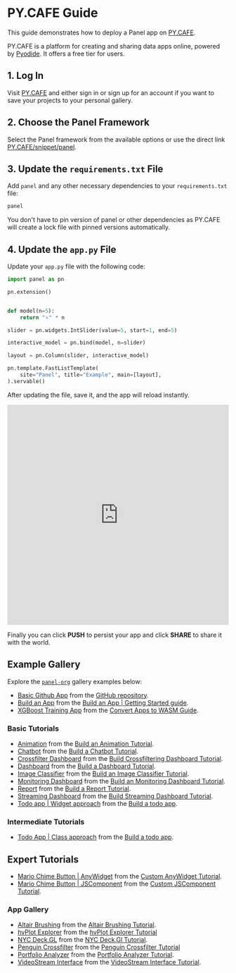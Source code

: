 # PY.CAFE Guide

This guide demonstrates how to deploy a Panel app on [PY.CAFE](https://py.cafe/).

PY.CAFE is a platform for creating and sharing data apps online, powered by [Pyodide](https://pyodide.org/). It offers a free tier for users.

## 1. Log In

Visit [PY.CAFE](https://py.cafe/) and either sign in or sign up for an account if you want to save your projects to your personal gallery.

## 2. Choose the Panel Framework

Select the Panel framework from the available options or use the direct link [PY.CAFE/snippet/panel](https://py.cafe/snippet/panel/v1).

## 3. Update the `requirements.txt` File

Add `panel` and any other necessary dependencies to your `requirements.txt` file:

```bash
panel
```

You don't have to pin version of panel or other dependencies as PY.CAFE will create a lock file with pinned versions automatically.

## 4. Update the `app.py` File

Update your `app.py` file with the following code:

```python
import panel as pn

pn.extension()


def model(n=5):
    return "⭐" * n

slider = pn.widgets.IntSlider(value=5, start=1, end=5)

interactive_model = pn.bind(model, n=slider)

layout = pn.Column(slider, interactive_model)

pn.template.FastListTemplate(
    site="Panel", title="Example", main=[layout],
).servable()
```

After updating the file, save it, and the app will reload instantly.

<iframe src="https://py.cafe/embed/panel-org/pycafe-reference?theme=light&linkToApp=false" title="PyCafe Reference Example" frameborder="0" style="width: 100%; height: 500px;"></iframe>

Finally you can click **PUSH** to persist your app and click **SHARE** to share it with the world.

## Example Gallery

Explore the [`panel-org`](https://py.cafe/panel-org) gallery examples below:

- [Basic Github App](https://py.cafe/panel-org/pycafe-reference) from the [GitHub repository](https://github.com/holoviz/panel/#interactive-data-apps).
- [Build an App](https://py.cafe/panel-org/build-app) from the [Build an App | Getting Started guide](https://panel.holoviz.org/getting_started/build_app.html).
- [XGBoost Training App](https://py.cafe/panel-org/xgboost-training) from the [Convert Apps to WASM Guide](https://panel.holoviz.org/how_to/wasm/convert.html).

### Basic Tutorials

- [Animation](https://py.cafe/panel-org/basic-animation) from the [Build an Animation Tutorial](../../tutorials/basic/build_report).
- [Chatbot](https://py.cafe/panel-org/basic-chatbot) from the [Build a Chatbot Tutorial](../../tutorials/basic/build_chatbot).
- [Crossfilter Dashboard](https://py.cafe/panel-org/basic-crossfilter-dashboard) from the [Build Crossfiltering Dashboard Tutorial](../../tutorials/basic/build_crossfilter_dashboard).
- [Dashboard](https://py.cafe/panel-org/basic-dashboard) from the [Build a Dashboard Tutorial](../../tutorials/basic/build_dashboard).
- [Image Classifier](https://py.cafe/panel-org/basic-image-classifier) from the [Build an Image Classifier Tutorial](../../tutorials/basic/build_image_classifier).
- [Monitoring Dashboard](https://py.cafe/panel-org/basic-monitoring-dashboard) from the [Build an Monitoring Dashboard Tutorial](../../tutorials/basic/build_monitoring_dashboard).
- [Report](https://py.cafe/panel-org/basic-report) from the [Build a Report Tutorial](../../tutorials/basic/build_report).
- [Streaming Dashboard](https://py.cafe/panel-org/basic-streaming-dashboard) from the [Build Streaming Dashboard Tutorial](../../tutorials/basic/build_streaming_dashboard).
- [Todo app | Widget approach](https://py.cafe/panel-org/basic-todo) from the [Build a todo app](../../tutorials/basic/build_todo).

### Intermediate Tutorials

- [Todo App | Class approach](https://py.cafe/panel-org/intermediate-todo-app) from the [Build a todo app](../../tutorials/intermediate/build_todo).

## Expert Tutorials

- [Mario Chime Button | AnyWidget](https://py.cafe/panel-org/panel-mario-chime-anywidget) from the [Custom AnyWidget Tutorial](../../tutorials/expert/custom_anywidget_components).
- [Mario Chime Button | JSComponent](https://py.cafe/panel-org/panel-mario-chime-jscomponent) from the [Custom JSComponent Tutorial](../../tutorials/expert/custom_js_components).

### App Gallery

- [Altair Brushing](https://py.cafe/panel-org/altair-brushing) from the [Altair Brushing Tutorial](../../gallery/altair_brushing).
- [hvPlot Explorer](https://py.cafe/panel-org/hvplot-explorer) from the [hvPlot Explorer Tutorial](../../gallery/hvplot_explorer)
- [NYC Deck.GL](https://py.cafe/panel-org/nyc-deckgl) from the [NYC Deck.Gl Tutorial](../../gallery/nyc_deckgl).
- [Penguin Crossfilter](https://py.cafe/panel-org/penguin-crossfilter) from the [Penguin Crossfilter Tutorial](../../gallery/penguin_crossfilter)
- [Portfolio Analyzer](https://py.cafe/panel-org/portfolio-analyzer) from the [Portfolio Analyzer Tutorial](../../gallery/portfolio_analyzer).
- [VideoStream Interface](https://py.cafe/panel-org/videostream) from the [VideoStream Interface Tutorial](../../gallery/streaming_videostream).
